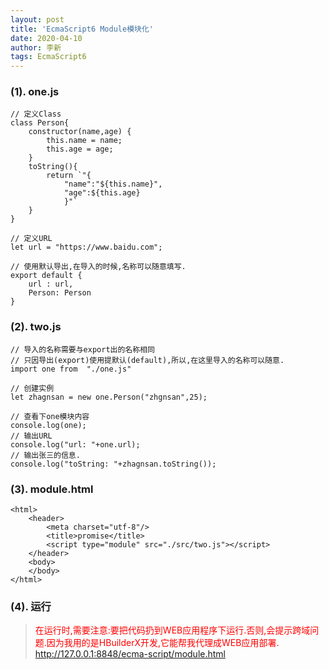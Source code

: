 ```yaml
---
layout: post
title: 'EcmaScript6 Module模块化'
date: 2020-04-10
author: 李新
tags: EcmaScript6
---
```


### (1). one.js
```
// 定义Class
class Person{
	constructor(name,age) {
	    this.name = name;
		this.age = age;
	}
	toString(){
		return `"{
			"name":"${this.name}",
			"age":${this.age}
			}"`
	}
}

// 定义URL
let url = "https://www.baidu.com";

// 使用默认导出,在导入的时候,名称可以随意填写.
export default {
	url : url,
	Person: Person
}
```
### (2). two.js
```
// 导入的名称需要与export出的名称相同
// 只因导出(export)使用提默认(default),所以,在这里导入的名称可以随意.
import one from  "./one.js"

// 创建实例
let zhagnsan = new one.Person("zhgnsan",25);

// 查看下one模块内容
console.log(one);
// 输出URL
console.log("url: "+one.url);
// 输出张三的信息.
console.log("toString: "+zhagnsan.toString());
```
### (3). module.html
```
<html>
	<header>
		<meta charset="utf-8"/>
		<title>promise</title>
		<script type="module" src="./src/two.js"></script>
	</header>
	<body>
	</body>
</html>
```
### (4). 运行
> <font color='red'>在运行时,需要注意:要把代码扔到WEB应用程序下运行.否则,会提示跨域问题.因为我用的是HBuilderX开发,它能帮我代理成WEB应用部署.</font>    
> http://127.0.0.1:8848/ecma-script/module.html
